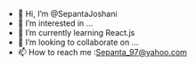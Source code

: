 - 👋 Hi, I’m @SepantaJoshani
- 👀 I’m interested in ...
- 🌱 I’m currently learning React.js
- 💞️ I’m looking to collaborate on ...
- 📫 How to reach me :Sepanta_97@yahoo.com

<!---
SepantaJoshani/SepantaJoshani is a ✨ special ✨ repository because its `README.md` (this file) appears on your GitHub profile.
You can click the Preview link to take a look at your changes.
--->
